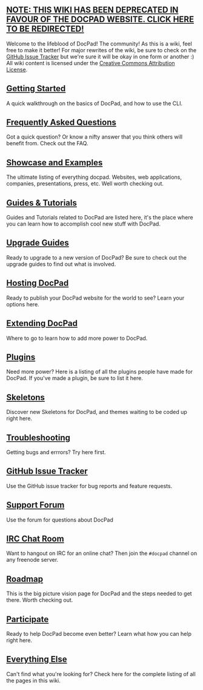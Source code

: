 ## [NOTE: THIS WIKI HAS BEEN DEPRECATED IN FAVOUR OF THE DOCPAD WEBSITE. CLICK HERE TO BE REDIRECTED!](http://docpad.org)

Welcome to the lifeblood of DocPad! The community! As this is a wiki, feel free to make it better! For major rewrites of the wiki, be sure to check on the [GitHub Issue Tracker](https://github.com/bevry/docpad/issues) but we're sure it will be okay in one form or another :) All wiki content is licensed under the [Creative Commons Attribution License](http://creativecommons.org/licenses/by/3.0/).


## [Getting Started](http://docpad.org/docs/overview)
A quick walkthrough on the basics of DocPad, and how to use the CLI.


## [Frequently Asked Questions](http://docpad.org/docs/faq)
Got a quick question? Or know a nifty answer that you think others will benefit from. Check out the FAQ.


## [Showcase and Examples](http://docpad.org/docs/showcase)
The ultimate listing of everything docpad. Websites, web applications, companies, presentations, press, etc. Well worth checking out.


## [Guides & Tutorials](http://docpad.org/docs/)
Guides and Tutorials related to DocPad are listed here, it's the place where you can learn how to accomplish cool new stuff with DocPad.


## [Upgrade Guides](http://docpad.org/docs/upgrade)
Ready to upgrade to a new version of DocPad? Be sure to check out the upgrade guides to find out what is involved.


## [Hosting DocPad](http://docpad.org/docs/deploy)
Ready to publish your DocPad website for the world to see? Learn your options here.


## [Extending DocPad](http://docpad.org/docs/extend)
Where to go to learn how to add more power to DocPad.


## [Plugins](http://docpad.org/docs/plugins)
Need more power? Here is a listing of all the plugins people have made for DocPad. If you've made a plugin, be sure to list it here.


## [Skeletons](http://docpad.org/docs/skeletons)
Discover new Skeletons for DocPad, and themes waiting to be coded up right here.


## [Troubleshooting](http://docpad.org/docs/troubleshoot)
Getting bugs and errrors? Try here first.


## [GitHub Issue Tracker](http://docpad.org/issues)
Use the GitHub issue tracker for bug reports and feature requests.


## [Support Forum](http://docpad.org/forum)
Use the forum for questions about DocPad


## [IRC Chat Room](irc://irc.freenode.net/docpad)
Want to hangout on IRC for an online chat? Then join the `#docpad` channel on any freenode server.


## [Roadmap](http://docpad.org/docs/roadmap)
This is the big picture vision page for DocPad and the steps needed to get there. Worth checking out.


## [Participate](http://docpad.org/docs/participate)
Ready to help DocPad become even better? Learn what how you can help right here.


## [Everything Else](http://docpad.org/docs/)
Can't find what you're looking for? Check here for the complete listing of all the pages in this wiki.